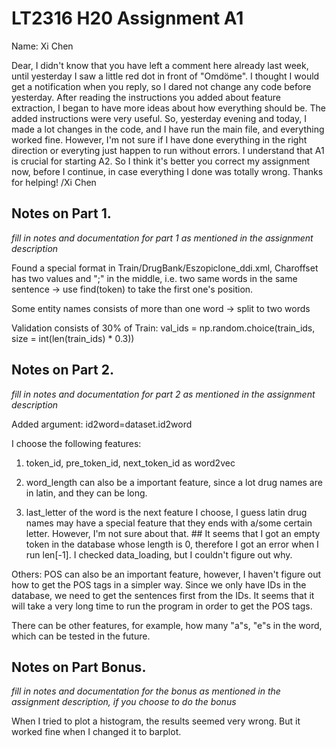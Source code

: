# LT2316 H20 Assignment A1

Name: Xi Chen

Dear,
  I didn't know that you have left a comment here already last week, until yesterday I saw a little red dot in front of "Omdöme". I thought I would get a notification when you reply, so I dared not change any code before yesterday.
  After reading the instructions you added about feature extraction, I began to have more ideas about how everything should be. The added instructions were very useful.
  So, yesterday evening and today, I made a lot changes in the code, and I have run the main file, and everything worked fine. However, I'm not sure if I have done everything in the right direction or everyting just happen to run without errors.
  I understand that A1 is crucial for starting A2. So I think it's better you correct my assignment now, before I continue, in case everything I done was totally wrong.
  Thanks for helping!
/Xi Chen

## Notes on Part 1.

*fill in notes and documentation for part 1 as mentioned in the assignment description*

Found a special format in Train/DrugBank/Eszopiclone_ddi.xml, Charoffset has two values and ";" in the middle, i.e. two same words in the same sentence -> use find(token) to take the first one's position.

Some entity names consists of more than one word -> split to two words

Validation consists of 30% of Train:
val_ids = np.random.choice(train_ids, size = int(len(train_ids) * 0.3))


## Notes on Part 2.

*fill in notes and documentation for part 2 as mentioned in the assignment description*

Added argument: id2word=dataset.id2word

I choose the following features:

1. token_id, pre_token_id, next_token_id as word2vec

2. word_length can also be a important feature, since a lot drug names are in latin, and they can be long.  

3. last_letter of the word is the next feature I choose, I guess latin drug names may have a special feature that they ends with a/some certain letter. However, I'm not sure about that. ## It seems that I got an empty token in the database whose length is 0, therefore I got an error when I run len[-1]. I checked data_loading, but I couldn't figure out why. 

Others: POS can also be an important feature, however, I haven't figure out how to get the POS tags in a simpler way. Since we only have IDs in the database, we need to get the sentences first from the IDs. It seems that it will take a very long time to run the program in order to get the POS tags.

There can be other features, for example, how many "a"s, "e"s in the word, which can be tested in the future.

## Notes on Part Bonus.

*fill in notes and documentation for the bonus as mentioned in the assignment description, if you choose to do the bonus*

When I tried to plot a histogram, the results seemed very wrong. But it worked fine when I changed it to barplot.
